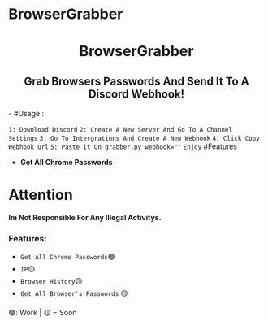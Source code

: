 # BrowserGrabber
<center><h1>BrowserGrabber</h1></center>

<center><h2>Grab Browsers Passwords And Send It To A Discord Webhook!</h2></center>
- 
#Usage : 

`1: Download Discord`
`2: Create A New Server And Go To A Channel Settings`
`3: Go To Intergrations And Create A New Webhook`
`4: Click Copy Webhook Url`
`5: Paste It On grabber.py webhook=""`
`Enjoy`
 #Features
 - **Get All Chrome Passwords** 
 
# Attention

**Im Not Responsible For Any Illegal Activitys.**
  
### Features:

- `Get All Chrome Passwords`🟢
- `IP`🟡
- `Browser History`🟡
- `Get All Browser's Passwords` 🟡

🟢: Work  | 🟡 = Soon
